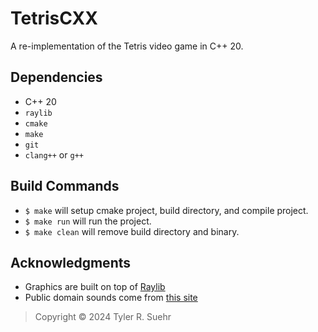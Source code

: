 # TetrisCXX

A re-implementation of the Tetris video game in C++ 20.

## Dependencies
- C++ 20
- `raylib`
- `cmake`
- `make`
- `git`
- `clang++` or `g++`

## Build Commands
- `$ make` will setup cmake project, build directory, and compile project.
- `$ make run` will run the project.
- `$ make clean` will remove build directory and binary.

## Acknowledgments
- Graphics are built on top of [Raylib](https://www.raylib.com)
- Public domain sounds come from [this site](https://jdwasabi.itch.io/8-bit-16-bit-sound-effects-pack)

> Copyright © 2024 Tyler R. Suehr
